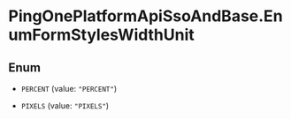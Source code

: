 # PingOnePlatformApiSsoAndBase.EnumFormStylesWidthUnit

## Enum


* `PERCENT` (value: `"PERCENT"`)

* `PIXELS` (value: `"PIXELS"`)


